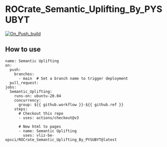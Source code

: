 # ROCrate_Semantic_Uplifting_By_PYSUBYT

[![On_Push_build](https://github.com/vliz-be-opsci/ROCrate_Semantic_Uplifting_By_PYSUBYT/actions/workflows/build.yml/badge.svg)](https://github.com/vliz-be-opsci/ROCrate_Semantic_Uplifting_By_PYSUBYT/actions/workflows/build.yml)

## How to use ##

```
name: Semantic Uplifting
on:
  push:
    branches:
      - main  # Set a branch name to trigger deployment
  pull_request:
jobs:
  Semantic_Uplifting:
    runs-on: ubuntu-20.04
    concurrency:
      group: ${{ github.workflow }}-${{ github.ref }}
    steps:
      # Checkout this repo
      - uses: actions/checkout@v3 

      # New html to pages 
      - name: Semantic Uplifting
        uses: vliz-be-opsci/ROCrate_Semantic_Uplifting_By_PYSUBYT@latest
```
